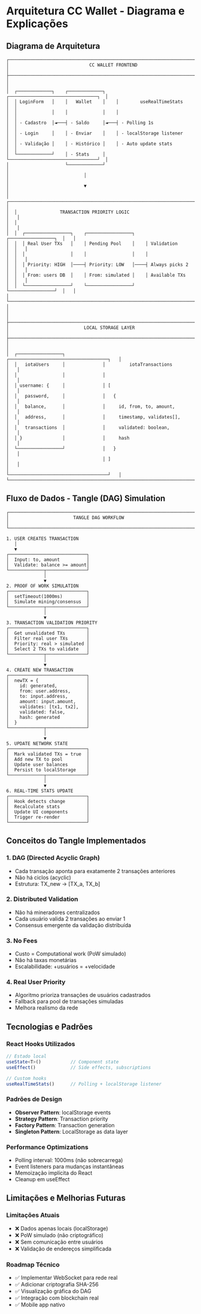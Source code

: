 
# Arquitetura CC Wallet - Diagrama e Explicações

## Diagrama de Arquitetura

```
┌─────────────────────────────────────────────────────────────────────────────┐
│                              CC WALLET FRONTEND                              │
├─────────────────────────────────────────────────────────────────────────────┤
│                                                                             │
│  ┌─────────────┐    ┌─────────────┐    ┌─────────────────────────────────┐  │
│  │ LoginForm   │    │   Wallet    │    │        useRealTimeStats        │  │
│  │             │    │             │    │                                 │  │
│  │ - Cadastro  │◄───┤ - Saldo     │◄───┤ - Polling 1s                   │  │
│  │ - Login     │    │ - Enviar    │    │ - localStorage listener         │  │
│  │ - Validação │    │ - Histórico │    │ - Auto update stats             │  │
│  └─────────────┘    │ - Stats     │    └─────────────────────────────────┘  │
│                     └─────────────┘                                        │
│                            │                                               │
│                            ▼                                               │
│  ┌─────────────────────────────────────────────────────────────────────┐   │
│  │                TRANSACTION PRIORITY LOGIC                          │   │
│  │                                                                     │   │
│  │  ┌─────────────────┐    ┌─────────────────┐    ┌─────────────────┐  │   │
│  │  │ Real User TXs   │    │ Pending Pool    │    │ Validation      │  │   │
│  │  │                 │    │                 │    │                 │  │   │
│  │  │ Priority: HIGH  │────┤ Priority: LOW   │────┤ Always picks 2  │  │   │
│  │  │ From: users DB  │    │ From: simulated │    │ Available TXs   │  │   │
│  │  └─────────────────┘    └─────────────────┘    └─────────────────┘  │   │
│  └─────────────────────────────────────────────────────────────────────┘   │
│                                                                             │
├─────────────────────────────────────────────────────────────────────────────┤
│                            LOCAL STORAGE LAYER                             │
├─────────────────────────────────────────────────────────────────────────────┤
│                                                                             │
│  ┌─────────────────┐              ┌─────────────────────────────────────┐   │
│  │   iotaUsers     │              │         iotaTransactions            │   │
│  │                 │              │                                     │   │
│  │ username: {     │              │ [                                   │   │
│  │   password,     │              │   {                                 │   │
│  │   balance,      │              │     id, from, to, amount,           │   │
│  │   address,      │              │     timestamp, validates[],         │   │
│  │   transactions  │              │     validated: boolean,             │   │
│  │ }               │              │     hash                            │   │
│  └─────────────────┘              │   }                                 │   │
│                                   │ ]                                   │   │
│                                   └─────────────────────────────────────┘   │
└─────────────────────────────────────────────────────────────────────────────┘
```

## Fluxo de Dados - Tangle (DAG) Simulation

```
┌─────────────────────────────────────────────────────────────────────────────┐
│                        TANGLE DAG WORKFLOW                                 │
└─────────────────────────────────────────────────────────────────────────────┘

1. USER CREATES TRANSACTION
   │
   ▼
┌─────────────────────────────┐
│  Input: to, amount          │
│  Validate: balance >= amount│
└─────────────┬───────────────┘
              │
              ▼
2. PROOF OF WORK SIMULATION
┌─────────────────────────────┐
│  setTimeout(1000ms)         │
│  Simulate mining/consensus  │
└─────────────┬───────────────┘
              │
              ▼
3. TRANSACTION VALIDATION PRIORITY
┌─────────────────────────────┐
│  Get unvalidated TXs        │
│  Filter real user TXs       │
│  Priority: real > simulated │
│  Select 2 TXs to validate   │
└─────────────┬───────────────┘
              │
              ▼
4. CREATE NEW TRANSACTION
┌─────────────────────────────┐
│  newTX = {                  │
│    id: generated,           │
│    from: user.address,      │
│    to: input.address,       │
│    amount: input.amount,    │
│    validates: [tx1, tx2],   │
│    validated: false,        │
│    hash: generated          │
│  }                          │
└─────────────┬───────────────┘
              │
              ▼
5. UPDATE NETWORK STATE
┌─────────────────────────────┐
│  Mark validated TXs = true  │
│  Add new TX to pool         │
│  Update user balances       │
│  Persist to localStorage    │
└─────────────┬───────────────┘
              │
              ▼
6. REAL-TIME STATS UPDATE
┌─────────────────────────────┐
│  Hook detects change        │
│  Recalculate stats          │
│  Update UI components       │
│  Trigger re-render          │
└─────────────────────────────┘
```

## Conceitos do Tangle Implementados

### 1. **DAG (Directed Acyclic Graph)**
- Cada transação aponta para exatamente 2 transações anteriores
- Não há ciclos (acyclic)
- Estrutura: TX_new → [TX_a, TX_b]

### 2. **Distributed Validation**
- Não há mineradores centralizados
- Cada usuário valida 2 transações ao enviar 1
- Consensus emergente da validação distribuída

### 3. **No Fees**
- Custo = Computational work (PoW simulado)
- Não há taxas monetárias
- Escalabilidade: +usuários = +velocidade

### 4. **Real User Priority**
- Algoritmo prioriza transações de usuários cadastrados
- Fallback para pool de transações simuladas
- Melhora realismo da rede

## Tecnologias e Padrões

### **React Hooks Utilizados**
```typescript
// Estado local
useState<T>()           // Component state
useEffect()             // Side effects, subscriptions

// Custom hooks
useRealTimeStats()      // Polling + localStorage listener
```

### **Padrões de Design**
- **Observer Pattern**: localStorage events
- **Strategy Pattern**: Transaction priority
- **Factory Pattern**: Transaction generation
- **Singleton Pattern**: LocalStorage as data layer

### **Performance Optimizations**
- Polling interval: 1000ms (não sobrecarrega)
- Event listeners para mudanças instantâneas
- Memoização implícita do React
- Cleanup em useEffect

## Limitações e Melhorias Futuras

### **Limitações Atuais**
- ❌ Dados apenas locais (localStorage)
- ❌ PoW simulado (não criptográfico)
- ❌ Sem comunicação entre usuários
- ❌ Validação de endereços simplificada

### **Roadmap Técnico**
- ✅ Implementar WebSocket para rede real
- ✅ Adicionar criptografia SHA-256
- ✅ Visualização gráfica do DAG
- ✅ Integração com blockchain real
- ✅ Mobile app nativo
